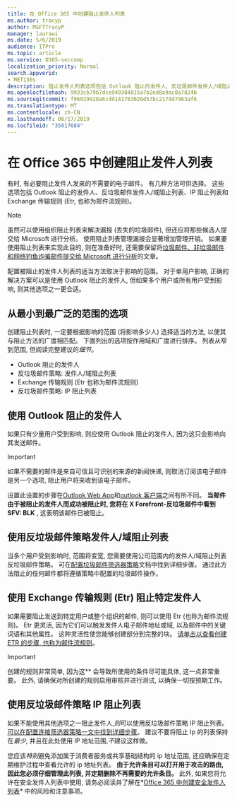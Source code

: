 ```yaml
---
title: 在 Office 365 中创建阻止发件人列表
ms.author: tracyp
author: MSFTTracyP
manager: laurawi
ms.date: 5/6/2019
audience: ITPro
ms.topic: article
ms.service: O365-seccomp
localization_priority: Normal
search.appverid:
- MET150s
description: 阻止发件人列表选项包括 Outlook 阻止的发件人、反垃圾邮件发件人/域阻止列表、IP 阻止列表和 Exchange 传输规则 (Etr) 也称为邮件流规则。
ms.openlocfilehash: 9933cb79b7dce949384815a7b2ed8a9ac8a7824b
ms.sourcegitcommit: f96029928a6cdd141783026d57bc2179d7963af6
ms.translationtype: MT
ms.contentlocale: zh-CN
ms.lasthandoff: 06/17/2019
ms.locfileid: "35017684"
---
```

# <a name="create-block-sender-lists-in-office-365"></a>在 Office 365 中创建阻止发件人列表

有时, 有必要阻止发件人发来的不需要的电子邮件。 有几种方法可供选择。 这些选项包括 Outlook 阻止的发件人、反垃圾邮件发件人/域阻止列表、IP 阻止列表和 Exchange 传输规则 (Etr, 也称为邮件流规则)。

> [!NOTE]
> 虽然可以使用组织阻止列表来解决漏报 (丢失的垃圾邮件), 但还应将那些候选人提交给 Microsoft 进行分析。 使用阻止列表管理漏报会显著增加管理开销。 如果要使用阻止列表来实现此目的, 则在准备好时, 还需要保留将[垃圾邮件、非垃圾邮件和网络钓鱼诈骗邮件提交给 Microsoft 进行分析](https://docs.microsoft.com/en-us/office365/SecurityCompliance/submit-spam-non-spam-and-phishing-scam-messages-to-microsoft-for-analysis)的文章。

配置被阻止的发件人列表的适当方法取决于影响的范围。 对于单用户影响, 正确的解决方案可以是使用 Outlook 阻止的发件人, 但如果多个用户或所有用户受到影响, 则其他选项之一更合适。

## <a name="options-from-least-to-broadest-scope"></a>从最小到最广泛的范围的选项

创建阻止列表时, 一定要根据影响的范围 (将影响多少人) 选择适当的方法, 以使其与阻止方法的广度相匹配。 下面列出的选项按作用域和广度进行排序。 列表从窄到范围, 但阅读完整建议的*细节*。

- Outlook 阻止的发件人
- 反垃圾邮件策略: 发件人/域阻止列表
- Exchange 传输规则 (Etr 也称为邮件流规则)
- 反垃圾邮件策略: IP 阻止列表

## <a name="use-outlook-blocked-senders"></a>使用 Outlook 阻止的发件人

如果只有少量用户受到影响, 则应使用 Outlook 阻止的发件人, 因为这只会影响向其发送邮件。

> [!IMPORTANT]
> 如果不需要的邮件是来自可信且可识别的来源的新闻快递, 则取消订阅该电子邮件是另一个选项, 阻止用户将来收到该电子邮件。

设置此设置的步骤在[Outlook Web App](https://support.office.com/en-us/article/block-or-allow-junk-email-settings-48c9f6f7-2309-4f95-9a4d-de987e880e46)和[outlook 客户端](https://support.office.com/en-us/article/overview-of-the-junk-email-filter-5ae3ea8e-cf41-4fa0-b02a-3b96e21de089)之间有所不同。 **当邮件由于被阻止的发件人而成功被阻止时, 您将在 X Forefront-反垃圾邮件中看到 SFV: BLK** , 这表明该邮件已被阻止。

## <a name="use-anti-spam-policy-senderdomain-block-lists"></a>使用反垃圾邮件策略发件人/域阻止列表

当多个用户受到影响时, 范围将变宽, 您需要使用公司范围内的发件人/域阻止列表反垃圾邮件策略。 可在[配置垃圾邮件筛选器策略](https://docs.microsoft.com/en-us/office365/securitycompliance/configure-your-spam-filter-policies)文档中找到详细步骤。 通过此方法阻止的任何邮件都将遵循策略中配置的垃圾邮件操作。

## <a name="use-exchange-transport-rules-etrs-to-block-specific-senders"></a>使用 Exchange 传输规则 (Etr) 阻止特定发件人

如果需要阻止发送到特定用户或整个组织的邮件, 则可以使用 Etr (也称为邮件流规则)。 Etr 更灵活, 因为它们可以触发发件人电子邮件地址或域, 以及邮件中的关键词语和其他属性。 这种灵活性使您能够创建部分到完整的块。 [请单击以查看创建 ETR 的步骤, 也称为邮件流规则](https://docs.microsoft.com/en-us/office365/SecurityCompliance/use-mail-flow-rules-to-set-the-spam-confidence-level-scl-in-messages)。

> [!IMPORTANT]
> 创建的规则非常简单, 因为这** 会导致所使用的条件尽可能具体, 这一点非常重要。 此外, 请确保对所创建的规则启用审核并进行测试, 以确保一切按预期工作。

## <a name="use-anti-spam-policy-ip-block-lists"></a>使用反垃圾邮件策略 IP 阻止列表

如果不能使用其他选项之一阻止发件人,*则*可以使用反垃圾邮件策略 IP 阻止列表。 [可以在配置连接筛选器策略一文中找到详细步骤](https://docs.microsoft.com/en-us/office365/securitycompliance/configure-the-connection-filter-policy)。 建议不要将阻止 Ip 的列表保持在*最少*, 并且在此处使用 IP 地址范围,*不*建议这样做。

您应该*特别*避免添加属于消费者服务或共享基础结构的 ip 地址范围, 还应确保在定期维护过程中查看允许的 ip 地址列表。 **由于允许条目可以打开用于攻击的路由, 因此您必须仔细管理此列表, 并定期删除不再需要的允许条目。** 此外, 如果您将允许在安全发件人列表中使用, 请务必阅读并了解在*[Office 365 中创建安全发件人列表](create-safe-sender-lists-in-office-365.md)* 中的风险和注意事项。